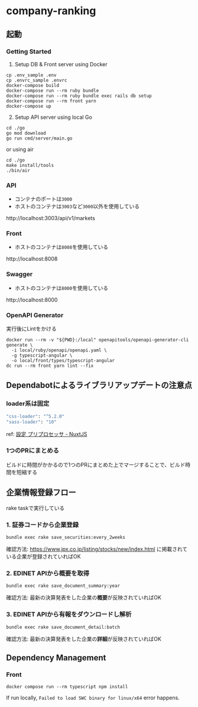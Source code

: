 # company-ranking

## 起動

### Getting Started

1. Setup DB & Front server using Docker
```
cp .env_sample .env
cp .envrc_sample .envrc
docker-compose build
docker-compose run --rm ruby bundle
docker-compose run --rm ruby bundle exec rails db setup
docker-compose run --rm front yarn
docker-compose up
```

2. Setup API server using local Go

```
cd ./go
go mod download
go run cmd/server/main.go
```
or using air
```
cd ./go
make install/tools
./bin/air
```

### API

- コンテナのポートは`3000`
- ホストのコンテナは`3003`など`3000`以外を使用している

http://localhost:3003/api/v1/markets

### Front

- ホストのコンテナは`8008`を使用している

http://localhost:8008
### Swagger

- ホストのコンテナは`8000`を使用している

http://localhost:8000

### OpenAPI Generator

実行後にLintをかける

```
docker run --rm -v "${PWD}:/local" openapitools/openapi-generator-cli generate \
  -i local/ruby/openapi/openapi.yaml \
  -g typescript-angular \
  -o local/front/types/typescript-angular
dc run --rm front yarn lint --fix
```

## Dependabotによるライブラリアップデートの注意点

### loader系は固定

```bash
"css-loader": "^5.2.0"
"sass-loader": "10"
```

ref: [設定 プリプロセッサ - NuxtJS](https://ja.nuxtjs.org/docs/2.x/features/configuration)

### 1つのPRにまとめる

ビルドに時間がかかるので1つのPRにまとめた上でマージすることで、ビルド時間を短縮する

## 企業情報登録フロー

rake taskで実行している

### 1. 証券コードから企業登録

```
bundle exec rake save_securities:every_2weeks
```

確認方法: https://www.jpx.co.jp/listing/stocks/new/index.html に掲載されている企業が登録されていればOK

### 2. EDINET APIから概要を取得

```
bundle exec rake save_document_summary:year
```

確認方法: 最新の決算発表をした企業の**概要**が反映されていればOK

### 3. EDINET APIから有報をダウンロードし解析

```
bundle exec rake save_document_detail:batch
```

確認方法: 最新の決算発表をした企業の**詳細**が反映されていればOK

## Dependency Management

### Front
```
docker compose run --rm typescript npm install
```

If run locally, `Failed to load SWC binary for linux/x64` error happens.
